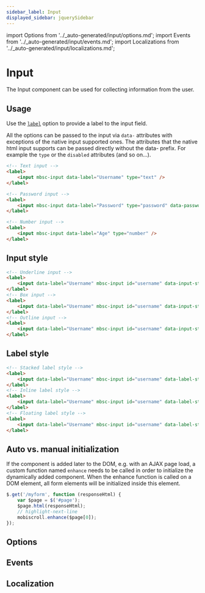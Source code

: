 ```yaml
---
sidebar_label: Input
displayed_sidebar: jquerySidebar
---
```


import Options from '../\_auto-generated/input/options.md';
import Events from '../\_auto-generated/input/events.md';
import Localizations from '../\_auto-generated/input/localizations.md';

# Input

The Input component can be used for collecting information from the user.

## Usage

Use the [`label`](#opt-label) option to provide a label to the input field.

All the options can be passed to the input via `data-` attributes with exceptions of the native input supported ones. The attributes that the native html input supports can be passed directly without the data- prefix. For example the `type` or the `disabled` attributes (and so on...).

```html title="Different types of inputs"
<!-- Text input -->
<label>
    <input mbsc-input data-label="Username" type="text" />
</label>

<!-- Password input -->
<label>
    <input mbsc-input data-label="Password" type="password" data-password-toggle="true" />
</label>

<!-- Number input -->
<label>
    <input mbsc-input data-label="Age" type="number" />
</label>
```

## Input style

```html
<!-- Underline input -->
<label>
    <input data-label="Username" mbsc-input id="username" data-input-style="underline" />
</label>
<!-- Box input -->
<label>
    <input data-label="Username" mbsc-input id="username" data-input-style="box" />
</label>
<!-- Outline input -->
<label>
    <input data-label="Username" mbsc-input id="username" data-input-style="outline" />
</label>
```

## Label style

```html
<!-- Stacked label style -->
<label>
    <input data-label="Username" mbsc-input id="username" data-label-style="stacked" />
</label>
<!-- Inline label style -->
<label>
    <input data-label="Username" mbsc-input id="username" data-label-style="inline" />
</label>
<!-- Floating label style -->
<label>
    <input data-label="Username" mbsc-input id="username" data-label-style="floating" />
</label>
```

## Auto vs. manual initialization

If the component is added later to the DOM, e.g. with an AJAX page load, a custom function named `enhance` needs to be called in order to initialize the dynamically added component. When the enhance function is called on a DOM element, all form elements will be initialized inside this element.

```js
$.get('/myform', function (responseHtml) {
    var $page = $('#page');
    $page.html(responseHtml);
    // highlight-next-line
    mobiscroll.enhance($page[0]);
});
```

<div className="option-list">

## Options

<Options />

## Events

<Events />

## Localization

<Localizations />

</div>
